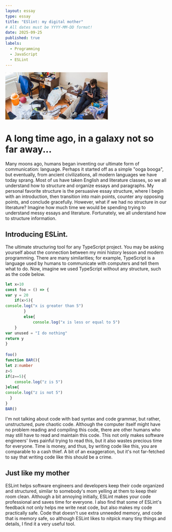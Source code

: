 ```yaml
---
layout: essay
type: essay
title: "ESlint: my digital mother"
# All dates must be YYYY-MM-DD format!
date: 2025-09-25
published: true
labels:
  - Programming
  - JavaScript
  - ESLint
---
```


<img width="320px" class="rounded float-start pe-4" src="../img/messyroom.jpg">

# A long time ago, in a galaxy not so far away...

Many moons ago, humans began inventing our ultimate form of communication: language. Perhaps it started off as a simple "ooga booga", but eventually, from ancient civilizations, all modern languages we have today sprang. Most of us have taken English and literature classes, so we all understand how to structure and organize essays and paragraphs. My personal favorite structure is the persuasive essay structure, where I begin with an introduction, then transition into main points, counter any opposing points, and conclude gracefully. However, what if we had no structure in our literature? Imagine how much time we would be spending trying to understand messy essays and literature. Fortunately, we all understand how to structure information.

## Introducing ESLint.

The ultimate structuring tool for any TypeScript project. You may be asking yourself about the connection between my mini history lesson and modern programming. There are many similarities; for example, TypeScript is a language used by humans to communicate with computers and tell them what to do. Now, imagine we used TypeScript without any structure, such as the code below.

```ts
let x=10
const foo = () => {
var y = 20
    if(x>5){
console.log("x is greater than 5")
        }
        else{
            console.log("x is less or equal to 5")
    }
var unused = "I do nothing"
return y
}

foo()
function BAR(){
let z:number
z=5
if(z==5){
    console.log("z is 5")
}else{
console.log("z is not 5")
  }
}
BAR()
```

I'm not talking about code with bad syntax and code grammar, but rather, unstructured, pure chaotic code. Although the computer itself might have no problem reading and compiling this code, there are other humans who may still have to read and maintain this code. This not only makes software engineers' lives painful trying to read this, but it also wastes precious time for everyone. Time is money, and thus, by writing code like this, you are comparable to a cash thief. A bit of an exaggeration, but it's not far-fetched to say that writing code like this should be a crime.

## Just like my mother

ESLint helps software engineers and developers keep their code organized and structured, similar to somebody's mom yelling at them to keep their room clean. Although a bit annoying initially, ESLint makes your code professional and saves time for everyone. I also find that some of ESLint's feedback not only helps me write neat code, but also makes my code practically safe. Code that doesn't use extra unneeded memory, and code that is memory safe, so although ESLint likes to nitpick many tiny things and details, I find it a very useful tool.
